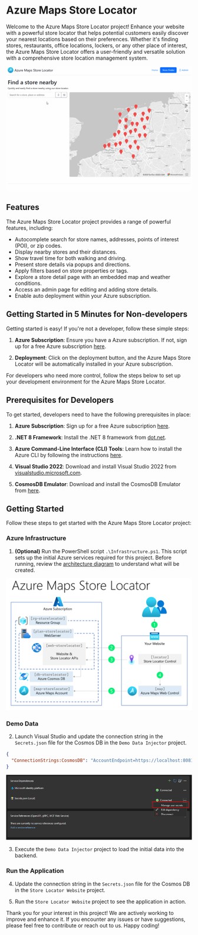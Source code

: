 # Azure Maps Store Locator

Welcome to the Azure Maps Store Locator project! Enhance your website with a powerful store locator that helps potential customers easily discover your nearest locations based on their preferences. Whether it's finding stores, restaurants, office locations, lockers, or any other place of interest, the Azure Maps Store Locator offers a user-friendly and versatile solution with a comprehensive store location management system.

![Azure Maps Store Locator](Images/Animation.gif)

## Features

The Azure Maps Store Locator project provides a range of powerful features, including:

- Autocomplete search for store names, addresses, points of interest (POI), or zip codes.
- Display nearby stores and their distances.
- Show travel time for both walking and driving.
- Present store details via popups and directions.
- Apply filters based on store properties or tags.
- Explore a store detail page with an embedded map and weather conditions.
- Access an admin page for editing and adding store details.
- Enable auto deployment within your Azure subscription.

## Getting Started in 5 Minutes for Non-developers

Getting started is easy! If you're not a developer, follow these simple steps:

1. **Azure Subscription**: Ensure you have a Azure subscription. If not, sign up for a free Azure subscription [here](https://azure.microsoft.com/free).

2. **Deployment**: Click on the deployment button, and the Azure Maps Store Locator will be automatically installed in your Azure subscription.

<!-- ![Deploy to Azure](https://aka.ms/deploytoazurebutton) -->

<!-- https://learn.microsoft.com/en-us/azure/azure-resource-manager/templates/deploy-to-azure-button -->

For developers who need more control, follow the steps below to set up your development environment for the Azure Maps Store Locator.

## Prerequisites for Developers

To get started, developers need to have the following prerequisites in place:

1. **Azure Subscription**: Sign up for a free Azure subscription [here](https://azure.microsoft.com/free).

2. **.NET 8 Framework**: Install the .NET 8 framework from [dot.net](https://dot.net/).

3. **Azure Command-Line Interface (CLI) Tools**: Learn how to install the Azure CLI by following the instructions [here](https://docs.microsoft.com/en-us/cli/azure/install-azure-cli).

4. **Visual Studio 2022**: Download and install Visual Studio 2022 from [visualstudio.microsoft.com](https://visualstudio.microsoft.com/).

5. **CosmosDB Emulator**: Download and install the CosmosDB Emulator from [here](https://docs.microsoft.com/en-us/azure/cosmos-db/local-emulator).

## Getting Started

Follow these steps to get started with the Azure Maps Store Locator project:

### Azure Infrastructure

1. **(Optional)** Run the PowerShell script `.\Infrastructure.ps1`. This script sets up the initial Azure services required for this project. Before running, review the [architecture diagram](Images/Architecture.png) to understand what will be created.

![architecture diagram](Images/Architecture.png)

### Demo Data

2. Launch Visual Studio and update the connection string in the `Secrets.json` file for the Cosmos DB in the `Demo Data Injector` project.

```json
{
  "ConnectionStrings:CosmosDB": "AccountEndpoint=https://localhost:8081/;AccountKey=YOUR_LOCAL_KEY;"
}
```

![secrets.json](Images/Secrets.png)

3. Execute the `Demo Data Injector` project to load the initial data into the backend.

### Run the Application

4. Update the connection string in the `Secrets.json` file for the Cosmos DB in the `Store Locator Website` project.

5. Run the `Store Locator Website` project to see the application in action.

Thank you for your interest in this project! We are actively working to improve and enhance it. If you encounter any issues or have suggestions, please feel free to contribute or reach out to us. Happy coding!